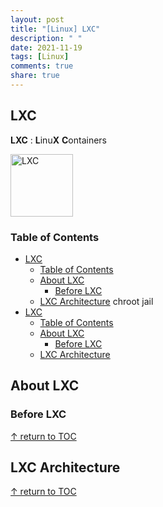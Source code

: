 ```yaml
---
layout: post
title: "[Linux] LXC"
description: " "
date: 2021-11-19
tags: [Linux]
comments: true
share: true
---
```



## LXC 
**LXC** : **L**inu**X** **C**ontainers

<img width="100" alt="LXC" src="https://user-images.githubusercontent.com/48475824/80469614-c2c69b80-897b-11ea-873d-d6c816f8f62c.png">

### Table of Contents

- [LXC](#lxc)
    - [Table of Contents](#table-of-contents)
  - [About LXC](#about-lxc)
    - [Before LXC](#before-lxc)
  - [LXC Architecture](#lxc-architecture)
    chroot jail
- [LXC](#lxc)
    - [Table of Contents](#table-of-contents)
  - [About LXC](#about-lxc)
    - [Before LXC](#before-lxc)
  - [LXC Architecture](#lxc-architecture)

## About LXC

### Before LXC

[↑ return to TOC](#table-of-contents)

## LXC Architecture

[↑ return to TOC](#table-of-contents)

